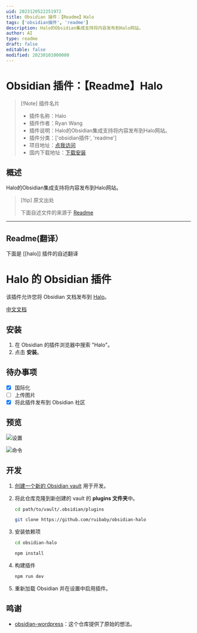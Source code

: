 ```yaml
---
uid: 2023120522251972
title: Obsidian 插件：【Readme】Halo
tags: ['obsidian插件', 'readme']
description: Halo的Obsidian集成支持将内容发布到Halo网站。
author: AI
type: readme
draft: false
editable: false
modified: 20230101000000
---
```


# Obsidian 插件：【Readme】Halo

> [!Note] 插件名片
> - 插件名称：Halo
> - 插件作者：Ryan Wang
> - 插件说明：Halo的Obsidian集成支持将内容发布到Halo网站。
> - 插件分类：['obsidian插件', 'readme']
> - 项目地址：[点我访问](https://github.com/halo-sigs/obsidian-halo)
> - 国内下载地址：[下载安装](https://pkmer.cn/products/plugin/pluginMarket/?halo)

## 概述

Halo的Obsidian集成支持将内容发布到Halo网站。



> [!tip] 原文出处
> 
>下面自述文件的来源于 [Readme](https://ghproxy.net/https://raw.githubusercontent.com/halo-sigs/obsidian-halo/main/README.md)
> 

---

## Readme(翻译）

下面是 [[halo]] 插件的自述翻译


# Halo 的 Obsidian 插件

该插件允许您将 Obsidian 文档发布到 [Halo](https://github.com/halo-dev/halo)。 

[中文文档](./README.zh-CN.md)
## 安装

1. 在 Obsidian 的插件浏览器中搜索 "Halo"。
2. 点击 **安装**。
## 待办事项

- [x] 国际化
- [ ] 上传图片
- [x] 将此插件发布到 Obsidian 社区
## 预览

![设置](./images/settings.png)

![命令](./images/commands.png)
## 开发

1. [创建一个新的 Obsidian vault](https://help.obsidian.md/Getting+started/Create+a+vault) 用于开发。
2. 将此仓库克隆到新创建的 vault 的 **plugins 文件夹**中。

   ```bash
   cd path/to/vault/.obsidian/plugins

   git clone https://github.com/ruibaby/obsidian-halo
   ```

3. 安装依赖项

   ```bash
   cd obsidian-halo

   npm install
   ```

4. 构建插件

   ```bash
   npm run dev
   ```

5. 重新加载 Obsidian 并在设置中启用插件。
## 鸣谢

- [obsidian-wordpress](https://github.com/devbean/obsidian-wordpress)：这个仓库提供了原始的想法。



